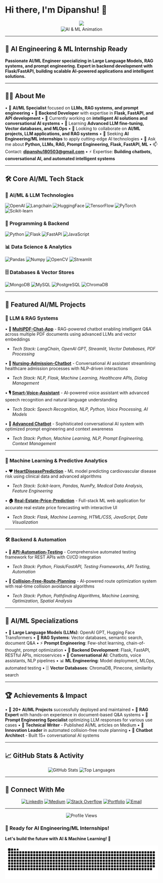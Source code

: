 # Hi there, I'm Dipanshu! 👋

<div align="center">
  <img src="https://readme-typing-svg.herokuapp.com/?lines=🤖+AI+%26+Machine+Learning+Engineer;🧠+LLM+%26+RAG+Specialist;⚡+Prompt+Engineering+Expert;🐍+Backend+Developer+(Flask/FastAPI);🚀+Building+Intelligent+Solutions&font=Fira%20Code&center=true&width=600&height=50&color=f75c7e&vCenter=true&size=22&pause=1000">
</div>

<div align="center">
  <img src="https://github.com/dipanshu180/dipanshu180/assets/placeholder-banner.gif" alt="AI & ML Animation" width="600">
</div>

---

## 🎯 **AI Engineering & ML Internship Ready**

**Passionate AI/ML Engineer specializing in Large Language Models, RAG systems, and prompt engineering. Expert in backend development with Flask/FastAPI, building scalable AI-powered applications and intelligent solutions.**

---

## 🧑‍💻 About Me

• 🤖 **AI/ML Specialist** focused on **LLMs, RAG systems, and prompt engineering**
• 🚀 **Backend Developer** with expertise in **Flask, FastAPI, and API development**
• 🔭 Currently working on **intelligent AI solutions and conversational AI systems**
• 🌱 Learning **Advanced LLM fine-tuning, Vector databases, and MLOps**
• 👯 Looking to collaborate on **AI/ML projects, LLM applications, and RAG systems**
• 🎯 Seeking **AI Engineering/ML internships** to apply cutting-edge AI technologies
• 💬 Ask me about **Python, LLMs, RAG, Prompt Engineering, Flask, FastAPI, ML**
• 📫 Contact: **dipanshu180503@gmail.com**
• ⚡ Expertise: **Building chatbots, conversational AI, and automated intelligent systems**

---

## 🛠️ **Core AI/ML Tech Stack**

### 🤖 **AI/ML & LLM Technologies**

<img src="https://img.shields.io/badge/OpenAI-412991?style=for-the-badge&logo=openai&logoColor=white" alt="OpenAI"> <img src="https://img.shields.io/badge/Langchain-1C3C3C?style=for-the-badge&logo=langchain&logoColor=white" alt="Langchain"> <img src="https://img.shields.io/badge/HuggingFace-FFD21E?style=for-the-badge&logo=huggingface&logoColor=black" alt="HuggingFace"> <img src="https://img.shields.io/badge/TensorFlow-FF6F00?style=for-the-badge&logo=tensorflow&logoColor=white" alt="TensorFlow"> <img src="https://img.shields.io/badge/PyTorch-EE4C2C?style=for-the-badge&logo=pytorch&logoColor=white" alt="PyTorch"> <img src="https://img.shields.io/badge/Scikit--learn-F7931E?style=for-the-badge&logo=scikit-learn&logoColor=white" alt="Scikit-learn">

### 🐍 **Programming & Backend**

<img src="https://img.shields.io/badge/Python-3776AB?style=for-the-badge&logo=python&logoColor=white" alt="Python"> <img src="https://img.shields.io/badge/Flask-000000?style=for-the-badge&logo=flask&logoColor=white" alt="Flask"> <img src="https://img.shields.io/badge/FastAPI-009688?style=for-the-badge&logo=fastapi&logoColor=white" alt="FastAPI"> <img src="https://img.shields.io/badge/JavaScript-F7DF1E?style=for-the-badge&logo=javascript&logoColor=black" alt="JavaScript">

### 📊 **Data Science & Analytics**

<img src="https://img.shields.io/badge/Pandas-150458?style=for-the-badge&logo=pandas&logoColor=white" alt="Pandas"> <img src="https://img.shields.io/badge/NumPy-013243?style=for-the-badge&logo=numpy&logoColor=white" alt="Numpy"> <img src="https://img.shields.io/badge/OpenCV-27338e?style=for-the-badge&logo=OpenCV&logoColor=white" alt="OpenCV"> <img src="https://img.shields.io/badge/Streamlit-FF4B4B?style=for-the-badge&logo=streamlit&logoColor=white" alt="Streamlit">

### 🗄️ **Databases & Vector Stores**

<img src="https://img.shields.io/badge/MongoDB-4EA94B?style=for-the-badge&logo=mongodb&logoColor=white" alt="MongoDB"> <img src="https://img.shields.io/badge/MySQL-005C84?style=for-the-badge&logo=mysql&logoColor=white" alt="MySQL"> <img src="https://img.shields.io/badge/PostgreSQL-316192?style=for-the-badge&logo=postgresql&logoColor=white" alt="PostgreSQL"> <img src="https://img.shields.io/badge/ChromaDB-FF6B35?style=for-the-badge&logo=chromadb&logoColor=white" alt="ChromaDB">

---

## 🚀 Featured AI/ML Projects

### 🤖 **LLM & RAG Systems**

• **🔗 [MultiPDF-Chat-App](https://github.com/dipanshu180/MultiPDF-Chat-App)** - RAG-powered chatbot enabling intelligent Q&A across multiple PDF documents using advanced LLMs and vector embeddings
  - *Tech Stack: LangChain, OpenAI GPT, Streamlit, Vector Databases, PDF Processing*

• **🏥 [Nursing-Admission-Chatbot](https://github.com/dipanshu180/Nursing-Admission-Chatbot)** - Conversational AI assistant streamlining healthcare admission processes with NLP-driven interactions
  - *Tech Stack: NLP, Flask, Machine Learning, Healthcare APIs, Dialog Management*

• **🎙️ [Smart-Voice-Assistant](https://github.com/dipanshu180/Smart-Voice-Assistant)** - AI-powered voice assistant with advanced speech recognition and natural language understanding
  - *Tech Stack: Speech Recognition, NLP, Python, Voice Processing, AI Models*

• **💬 [Advanced Chatbot](https://github.com/dipanshu180/chatbot)** - Sophisticated conversational AI system with optimized prompt engineering and context awareness
  - *Tech Stack: Python, Machine Learning, NLP, Prompt Engineering, Context Management*

---

### 🔬 **Machine Learning & Predictive Analytics**

• **❤️ [HeartDiseasePrediction](https://github.com/dipanshu180/HeartDiseasePrediction)** - ML model predicting cardiovascular disease risk using clinical data and advanced algorithms
  - *Tech Stack: Scikit-learn, Pandas, NumPy, Medical Data Analysis, Feature Engineering*

• **🏠 [Real-Estate-Price-Prediction](https://github.com/dipanshu180/Real-State-Price-Prediction-Web-Application)** - Full-stack ML web application for accurate real estate price forecasting with interactive UI
  - *Tech Stack: Flask, Machine Learning, HTML/CSS, JavaScript, Data Visualization*

---

### 🛠️ **Backend & Automation**

• **🧪 [API-Automation-Testing](https://github.com/dipanshu180/API-Automation-Testing)** - Comprehensive automated testing framework for REST APIs with CI/CD integration
  - *Tech Stack: Python, Flask/FastAPI, Testing Frameworks, API Testing, Automation*

• **🚗 [Collision-Free-Route-Planning](https://github.com/dipanshu180/Automatic-Collision-Free-Route-Planning)** - AI-powered route optimization system with real-time collision avoidance algorithms
  - *Tech Stack: Python, Pathfinding Algorithms, Machine Learning, Optimization, Spatial Analysis*

---

## 🎯 **AI/ML Specializations**

• 🧠 **Large Language Models (LLMs)**: OpenAI GPT, Hugging Face Transformers
• 🔗 **RAG Systems**: Vector databases, semantic search, document Q&A
• ⚡ **Prompt Engineering**: Few-shot learning, chain-of-thought, prompt optimization
• 🐍 **Backend Development**: Flask, FastAPI, RESTful APIs, microservices
• 🤖 **Conversational AI**: Chatbots, voice assistants, NLP pipelines
• 📊 **ML Engineering**: Model deployment, MLOps, automated testing
• 🗄️ **Vector Databases**: ChromaDB, Pinecone, similarity search

---

## 🏆 **Achievements & Impact**

• 🥇 **20+ AI/ML Projects** successfully deployed and maintained
• 🏅 **RAG Expert** with hands-on experience in document-based Q&A systems
• 🎯 **Prompt Engineering Specialist** optimizing LLM responses for various use cases
• 📜 **Technical Writer** - Published AI/ML articles on Medium
• 🌟 **Innovation Leader** in automated collision-free route planning
• 🤖 **Chatbot Architect** - Built 15+ conversational AI systems

---

## 📈 **GitHub Stats & Activity**

<div align="center">
  <img src="https://github-readme-stats.vercel.app/api?username=dipanshu180&show_icons=true&theme=radical" alt="GitHub Stats">
  <img src="https://github-readme-stats.vercel.app/api/top-langs/?username=dipanshu180&layout=compact&theme=radical" alt="Top Languages">
</div>

---

## 🤝 **Connect With Me**

<div align="center">
  <a href="https://linkedin.com/in/dipanshu-shukla"><img src="https://img.shields.io/badge/LinkedIn-0077B5?style=for-the-badge&logo=linkedin&logoColor=white" alt="LinkedIn"></a>
  <a href="https://medium.com/@dipanshu180"><img src="https://img.shields.io/badge/Medium-12100E?style=for-the-badge&logo=medium&logoColor=white" alt="Medium"></a>
  <a href="https://stackoverflow.com/users/dipanshu180"><img src="https://img.shields.io/badge/Stack_Overflow-FE7A16?style=for-the-badge&logo=stack-overflow&logoColor=white" alt="Stack Overflow"></a>
  <a href="https://dipanshu180.github.io/"><img src="https://img.shields.io/badge/Portfolio-000000?style=for-the-badge&logo=github&logoColor=white" alt="Portfolio"></a>
  <a href="mailto:dipanshu180503@gmail.com"><img src="https://img.shields.io/badge/Email-D14836?style=for-the-badge&logo=gmail&logoColor=white" alt="Email"></a>
</div>

---

<div align="center">
  <img src="https://komarev.com/ghpvc/?username=dipanshu180&color=blueviolet&style=for-the-badge" alt="Profile Views">
</div>

### 💝 **Ready for AI Engineering/ML Internships!**

**Let's build the future with AI & Machine Learning! 🚀**

<div align="center">
  <img src="https://raw.githubusercontent.com/Platane/snk/output/github-contribution-grid-snake.svg" alt="Snake animation">
</div>
